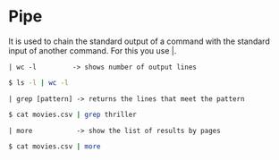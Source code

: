 # Pipe



It is used to chain the standard output of a command with the standard input of another command. For this you use |.

```
| wc -l         -> shows number of output lines
```

```bash
$ ls -l | wc -l
```

```
| grep [pattern] -> returns the lines that meet the pattern
```

```bash
$ cat movies.csv | grep thriller
```

```
| more           -> show the list of results by pages
```

```bash
$ cat movies.csv | more
```

